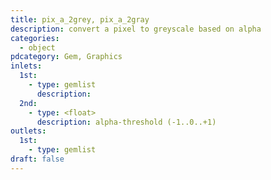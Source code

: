 ```yaml
---
title: pix_a_2grey, pix_a_2gray
description: convert a pixel to greyscale based on alpha
categories:
  - object
pdcategory: Gem, Graphics
inlets:
  1st:
    - type: gemlist
      description:
  2nd:
    - type: <float>
      description: alpha-threshold (-1..0..+1)
outlets:
  1st:
    - type: gemlist
draft: false
---
```

